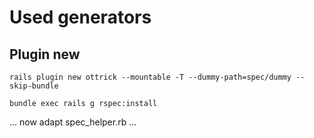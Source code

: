 Used generators
===============

Plugin new
----------

    rails plugin new ottrick --mountable -T --dummy-path=spec/dummy --skip-bundle

    bundle exec rails g rspec:install

... now adapt spec_helper.rb ...


